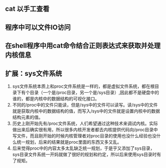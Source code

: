 ## cat 以手工查看

## 程序中可以文件IO访问

## 在shell程序中用cat命令结合正则表达式来获取并处理内核信息

## 扩展：sys文件系统
1. sys文件系统本质上和proc文件系统是一样的，都是虚拟文件系统，都在根目录下有个目录（一个是/proc目录，另一个是/sys目录）,因此都不是硬盘中的谁的，都是内核中的数据结构的可视化接口。
2. 不同的/proc中的文件只能读，但是/sys中的文件可以读写。读/sys中的文件就是获取内核中的数据结构的值，而写入/sys中的文件就是设置内核中的数据结构元素的值。
3. 历史上刚开始先有/proc文件系统，人们希望通过这种技术来调试内核。实际做出来后确实很有用，所以很多内核开发者都去内核提供代码向/proc目录中写文件，而且刚开始的时候内核管理者对proc目录的使用也没什么经验也没什么统一规划，后来的结果就是proc里面的东西又多又乱。
4. 后来觉得proc中的内容太多太乱缺乏统一规划，于是乎又添加了sys目录，sys目录文件系统一开妈就做了很好的规划和约定，所以后来使用sys目录时有了规矩。
